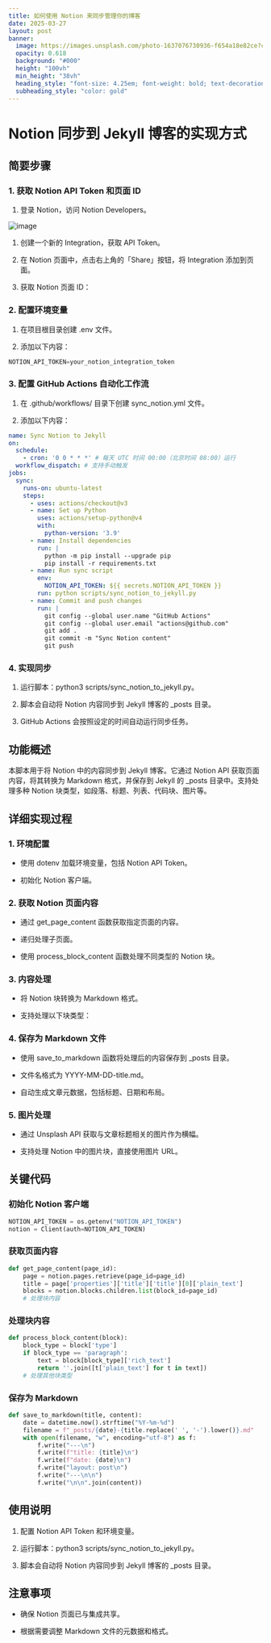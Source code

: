 ```yaml
---
title: 如何使用 Notion 来同步管理你的博客
date: 2025-03-27
layout: post
banner:
  image: https://images.unsplash.com/photo-1637076730936-f654a18e82ce?crop=entropy&cs=tinysrgb&fit=max&fm=jpg&ixid=M3w2OTIwMzJ8MHwxfHJhbmRvbXx8fHx8fHx8fDE3NDMwNTY5MDl8&ixlib=rb-4.0.3&q=80&w=1080
  opacity: 0.618
  background: "#000"
  height: "100vh"
  min_height: "38vh"
  heading_style: "font-size: 4.25em; font-weight: bold; text-decoration: underline"
  subheading_style: "color: gold"
---
```


# Notion 同步到 Jekyll 博客的实现方式

## 简要步骤

### 1. 获取 Notion API Token 和页面 ID

1. 登录 Notion，访问 Notion Developers。

![image](https://prod-files-secure.s3.us-west-2.amazonaws.com/a7a0cc5a-89b9-4cda-8686-1fba0ca52f40/d19c1afe-dea5-4312-9333-786b0ba83054/image.png?X-Amz-Algorithm=AWS4-HMAC-SHA256&X-Amz-Content-Sha256=UNSIGNED-PAYLOAD&X-Amz-Credential=ASIAZI2LB46645ZGT7TT%2F20250327%2Fus-west-2%2Fs3%2Faws4_request&X-Amz-Date=20250327T062829Z&X-Amz-Expires=3600&X-Amz-Security-Token=IQoJb3JpZ2luX2VjENb%2F%2F%2F%2F%2F%2F%2F%2F%2F%2FwEaCXVzLXdlc3QtMiJIMEYCIQClRHlAxUyM8rd4beH%2BdJXoX0Xfizdibe8%2FBAlCRGpfIgIhAK1YfBpEVKVEMJ9Eix1AHBIr%2Ffn2a5z%2B5us4h45rxhOAKv8DCD8QABoMNjM3NDIzMTgzODA1Igzg0Xbmcd4L4bLtcdAq3AP4%2FRxR%2BZbC%2FAWFO1es4gEkxE%2B8e6rKDE1DerWo%2Bg0kDkIqbwZ56kHKv6NlwaXXsjNdrONfvoZSu3CMZIpmWi7cu%2FQKzeM4wODiFtjgQoOW0E6BbJ5yuLmOpty3rOu3Z%2BNqtZUBfHmYwnk%2BMg2OcpXUaeEkhiZc3PDeaCRrVfA5I%2BB%2BE2nCkmrEw%2Bc9h2Jd82pI9l80KeTo6LFEzsTCBYdsMYM%2F%2FikfGQiOrbVND5%2FwNdYoXuKQBOgjhri4PzaE84%2FpyEiKVItjpI6Ro9ZhgptGTdVM%2FkEMo2x80VcdpBD47Lfg41HP4OgE97VXox9b1nuJGSR0U1z444qezZ7eOqyYsbi81%2B5PC3SDFOEi44jsS%2BUi%2BfJGDSl1xNgKyP6o9t2dN%2BvCialt7IL9LY%2FCjtGVTFeVlXseZ5%2FwywEzKbxAhi6d1W8tRJQkMmsyxwzlV5TZE8T084%2F6KxJVWyjv1URj%2FxwQQ8bZgD9dkDHusK7qy1oGi1PN8BTGhCyyooqmZ1R0mvHswAa9Zsx6TxwB0xQ69YRQPU66q0HNFW%2FNhGMBXeLyKc0I62Ov9IhxdEVWIGqhsUAgyVCIrxM09uUgHyh3A33bIziujkbYigsmZz081gHQoROhp7Alp1PLQTCxzJO%2FBjqkAfr8I2WA5vd5Q%2FXlNpcwemP6akKGiPdve9dkbzxdRce59odSuJmBNrSDeE3WEAhIkdlUM%2F6KPu59v4nnYVyYMiPn5TgbY26ObyXO%2FSx5fJaZ9HAaFeCA%2BzI%2FozhR1fusw8FxBgXMgRVNIJNJz0FgZEXnGb0ep1gfSAD2gcinq3y2DmSo6Tyq7yz4QlajrWGBftG%2F2l%2Bq8FXRQtcw7GpG0dEC8ZXS&X-Amz-Signature=7e955778556107f2af9c74d718eca6e982ba8dfef0572ce6f8535b0baea333bc&X-Amz-SignedHeaders=host&x-id=GetObject)

1. 创建一个新的 Integration，获取 API Token。

1. 在 Notion 页面中，点击右上角的「Share」按钮，将 Integration 添加到页面。

1. 获取 Notion 页面 ID：


### 2. 配置环境变量

1. 在项目根目录创建 .env 文件。

1. 添加以下内容：

```javascript
NOTION_API_TOKEN=your_notion_integration_token
```

### 3. 配置 GitHub Actions 自动化工作流

1. 在 .github/workflows/ 目录下创建 sync_notion.yml 文件。

1. 添加以下内容：

```yaml
name: Sync Notion to Jekyll
on:
  schedule:
    - cron: '0 0 * * *' # 每天 UTC 时间 00:00（北京时间 08:00）运行
  workflow_dispatch: # 支持手动触发
jobs:
  sync:
    runs-on: ubuntu-latest
    steps:
      - uses: actions/checkout@v3
      - name: Set up Python
        uses: actions/setup-python@v4
        with:
          python-version: '3.9'
      - name: Install dependencies
        run: |
          python -m pip install --upgrade pip
          pip install -r requirements.txt
      - name: Run sync script
        env:
          NOTION_API_TOKEN: ${{ secrets.NOTION_API_TOKEN }}
        run: python scripts/sync_notion_to_jekyll.py
      - name: Commit and push changes
        run: |
          git config --global user.name "GitHub Actions"
          git config --global user.email "actions@github.com"
          git add .
          git commit -m "Sync Notion content"
          git push
```

### 4. 实现同步

1. 运行脚本：python3 scripts/sync_notion_to_jekyll.py。

1. 脚本会自动将 Notion 内容同步到 Jekyll 博客的 _posts 目录。

1. GitHub Actions 会按照设定的时间自动运行同步任务。

## 功能概述

本脚本用于将 Notion 中的内容同步到 Jekyll 博客。它通过 Notion API 获取页面内容，将其转换为 Markdown 格式，并保存到 Jekyll 的 _posts 目录中。支持处理多种 Notion 块类型，如段落、标题、列表、代码块、图片等。

## 详细实现过程

### 1. 环境配置

- 使用 dotenv 加载环境变量，包括 Notion API Token。

- 初始化 Notion 客户端。

### 2. 获取 Notion 页面内容

- 通过 get_page_content 函数获取指定页面的内容。

- 递归处理子页面。

- 使用 process_block_content 函数处理不同类型的 Notion 块。

### 3. 内容处理

- 将 Notion 块转换为 Markdown 格式。

- 支持处理以下块类型：


### 4. 保存为 Markdown 文件

- 使用 save_to_markdown 函数将处理后的内容保存到 _posts 目录。

- 文件名格式为 YYYY-MM-DD-title.md。

- 自动生成文章元数据，包括标题、日期和布局。

### 5. 图片处理

- 通过 Unsplash API 获取与文章标题相关的图片作为横幅。

- 支持处理 Notion 中的图片块，直接使用图片 URL。

## 关键代码

### 初始化 Notion 客户端

```python
NOTION_API_TOKEN = os.getenv("NOTION_API_TOKEN")
notion = Client(auth=NOTION_API_TOKEN)
```

### 获取页面内容

```python
def get_page_content(page_id):
    page = notion.pages.retrieve(page_id=page_id)
    title = page['properties']['title']['title'][0]['plain_text']
    blocks = notion.blocks.children.list(block_id=page_id)
    # 处理块内容
```

### 处理块内容

```python
def process_block_content(block):
    block_type = block['type']
    if block_type == 'paragraph':
        text = block[block_type]['rich_text']
        return ''.join([t['plain_text'] for t in text])
    # 处理其他块类型
```

### 保存为 Markdown

```python
def save_to_markdown(title, content):
    date = datetime.now().strftime("%Y-%m-%d")
    filename = f"_posts/{date}-{title.replace(' ', '-').lower()}.md"
    with open(filename, "w", encoding="utf-8") as f:
        f.write("---\n")
        f.write(f"title: {title}\n")
        f.write(f"date: {date}\n")
        f.write("layout: post\n")
        f.write("---\n\n")
        f.write("\n\n".join(content))
```

## 使用说明

1. 配置 Notion API Token 和环境变量。

1. 运行脚本：python3 scripts/sync_notion_to_jekyll.py。

1. 脚本会自动将 Notion 内容同步到 Jekyll 博客的 _posts 目录。

## 注意事项

- 确保 Notion 页面已与集成共享。

- 根据需要调整 Markdown 文件的元数据和格式。